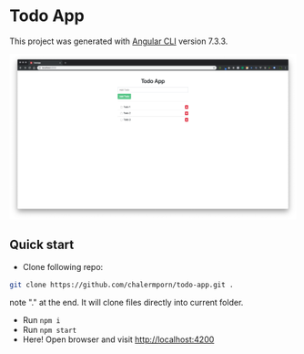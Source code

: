 # Todo App

This project was generated with [Angular CLI](https://github.com/angular/angular-cli) version 7.3.3.

<p align="center"><img src ="./screenshot/screenshot_2562-02-24_at_21.14.15.png" /></p>

## Quick start

- Clone following repo:

```sh
git clone https://github.com/chalermporn/todo-app.git .
```

note "." at the end. It will clone files directly into current folder.

- Run `npm i`
- Run `npm start`
- Here! Open browser and visit <http://localhost:4200>
